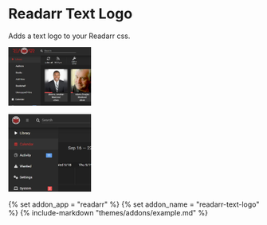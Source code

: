 # Readarr Text Logo

Adds a text logo to your Readarr css.

<p>
<a href="screenshot.jpg" rel="noopener"><img src="screenshot.jpg" alt="Screen Shot 1" width="33%" /></a>
</p>
<p>
<a href="mobile.jpg" rel="noopener"><img src="mobile.jpg" alt="Screen Shot 1" width="33%" /></a>
</p>

{% set addon_app = "readarr" %}
{% set addon_name = "readarr-text-logo" %}
{% include-markdown "themes/addons/example.md" %}
